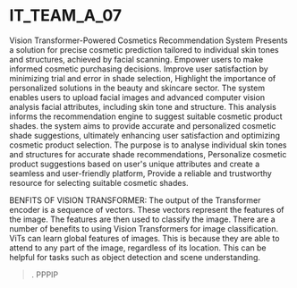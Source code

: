 # IT_TEAM_A_07

Vision Transformer-Powered Cosmetics Recommendation System   Presents a solution for precise cosmetic prediction tailored to individual skin tones and structures, achieved by facial scanning. Empower users to make informed cosmetic purchasing decisions. Improve user satisfaction by minimizing trial and error in shade selection, Highlight the importance of personalized solutions in the beauty and skincare sector. The system enables users to upload facial images and advanced computer vision analysis facial attributes, including skin tone and structure. This analysis informs the recommendation engine to suggest suitable cosmetic product shades. the system aims to provide accurate and personalized cosmetic shade suggestions, ultimately enhancing user satisfaction and optimizing cosmetic product selection. The purpose is to analyse individual skin tones and structures for accurate shade recommendations, Personalize cosmetic product suggestions based on user's unique attributes and create a seamless and user-friendly platform, Provide a reliable and trustworthy resource for selecting suitable cosmetic shades.

BENFITS OF VISION TRANSFORMER:
	The output of the Transformer encoder is a sequence of vectors. These vectors represent the features of the image. The features are then used to classify the image.
	There are a number of benefits to using Vision Transformers for image classification.
  ViTs can learn global features of images. This is because they are able to attend to any part of the image, regardless of its location. This can be helpful for tasks such as object detection and scene understanding.

>. PPPIP
